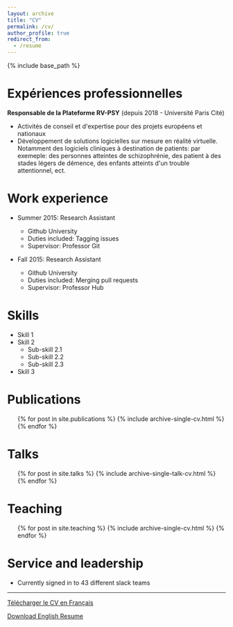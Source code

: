 ```yaml
---
layout: archive
title: "CV"
permalink: /cv/
author_profile: true
redirect_from:
  - /resume
---
```


{% include base_path %}

Expériences professionnelles
======
 **Responsable de la Plateforme RV-PSY** (depuis 2018 - Université Paris Cité)
 
  * Activités de conseil et d'expertise pour des projets européens et nationaux
  * Développement de solutions logicielles sur mesure en réalité virtuelle.
 Notamment des logiciels cliniques à destination de patients: par exemeple:  des personnes atteintes de schizophrénie, des patient à des stades légers de démence, des enfants atteints d'un trouble attentionnel, ect.

Work experience
======
* Summer 2015: Research Assistant
  * Github University
  * Duties included: Tagging issues
  * Supervisor: Professor Git

* Fall 2015: Research Assistant
  * Github University
  * Duties included: Merging pull requests
  * Supervisor: Professor Hub
  
Skills
======
* Skill 1
* Skill 2
  * Sub-skill 2.1
  * Sub-skill 2.2
  * Sub-skill 2.3
* Skill 3

Publications
======
  <ul>{% for post in site.publications %}
    {% include archive-single-cv.html %}
  {% endfor %}</ul>
  
Talks
======
  <ul>{% for post in site.talks %}
    {% include archive-single-talk-cv.html %}
  {% endfor %}</ul>
  
Teaching
======
  <ul>{% for post in site.teaching %}
    {% include archive-single-cv.html %}
  {% endfor %}</ul>
  
Service and leadership
======
* Currently signed in to 43 different slack teams

---

[Télécharger le CV en Français](https://alexandregastonbellegarde.github.io/files/CV_French.pdf)

[Download English Resume](https://alexandregastonbellegarde.github.io/files/CV_English.pdf)

